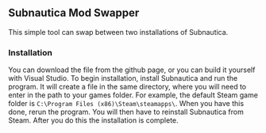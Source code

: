 ## Subnautica Mod Swapper

This simple tool can swap between two installations of Subnautica.

### Installation

You can download the file from the github page, or you can build it yourself with Visual Studio.  To begin installation, install Subnautica and run the program. It will create a file in the same directory, where you will need to enter in the path to your games folder. For example, the default Steam game folder is ```C:\Program Files (x86)\Steam\steamapps\```.  When you have this done, rerun the program.  You will then have to reinstall Subnautica from Steam.  After you do this the installation is complete.

